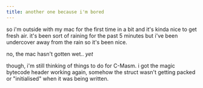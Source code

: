 ```yaml
---
title: another one because i'm bored
---
```


so i'm outside with my mac for the first time in a bit and it's kinda nice to get fresh air.
it's been sort of raining for the past 5 minutes but i've been undercover away from the rain so it's been nice.

no, the mac hasn't gotten wet.. *yet*

though, i'm still thinking of things to do for C-Masm.
i got the magic bytecode header working again, somehow the struct wasn't getting packed or "initialised" when it was being written.

